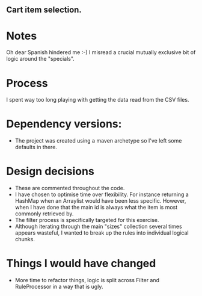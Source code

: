 ## Cart item selection.

# Notes
Oh dear Spanish hindered me :-) I misread a crucial mutually exclusive bit of logic around the 
"specials".

# Process
I spent way too long playing with getting the data read from the CSV files.

# Dependency versions:
* The project was created using a maven archetype so I've left some defaults in there.

# Design decisions
* These are commented throughout the code.
* I have chosen to optimise time over flexibility. For instance returning a HashMap 
  when an Arraylist would have been less specific. However, when I have done that the main id is 
  always what the item is most commonly retrieved by.
* The filter process is specifically targeted for this exercise.
* Although iterating through the main "sizes" collection several times appears wasteful, I 
  wanted to break up the rules into individual logical chunks.

# Things I would have changed
* More time to refactor things, logic is split across Filter and RuleProcessor in a way that is 
  ugly.